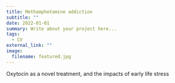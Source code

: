 ```yaml
---
title: Methamphetamine addiction
subtitle: ""
date: 2022-01-01
summary: Write about your project here...
tags:
  - CV
external_link: ""
image:
  filename: featured.jpg
---
```

Oxytocin as a novel treatment, and the impacts of early life stress